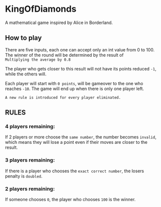 # KingOfDiamonds
 A mathematical game inspired by Alice in Borderland.
 
 ## How to play
 There are five inputs, each one can accept only an int value from 0 to 100. The winner of the round will be determined by the result of  
 `
 Multiplying the average by 0.8
`


 The player who gets closer to this result will not have its points reduced `-1`, while the others will. 
 
 Each player will start with `0 points`, will be gameover to the one who reaches `-10`. The game will end up when there is only one player left.
 
 
 `A new rule is introduced for every player eliminated.`
 
 ## RULES ##
 ### **4** players remaining:

If 2 players or more choose the `same number`, the number becomes `invalid`, which means they will lose a point even if their moves are closer to the result.


 ### **3** players remaining:
 
 If there is a player who chooses the `exact correct number`, the losers penalty is `doubled`.
 
 
 ### **2** players remaining:
 
 If someone chooses `0`, the player who chooses `100` is the winner.
